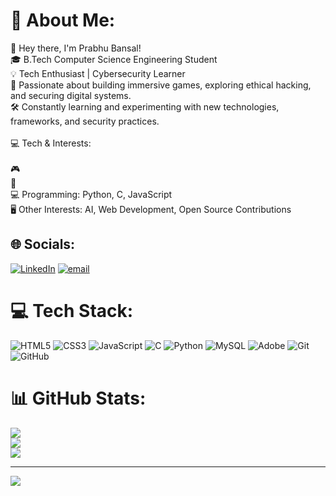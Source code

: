 # 💫 About Me:
👋 Hey there, I'm Prabhu Bansal!<br>🎓 B.Tech Computer Science Engineering Student<br>💡 Tech Enthusiast  | Cybersecurity Learner<br>🚀 Passionate about building immersive games, exploring ethical hacking, and securing digital systems.<br>🛠️ Constantly learning and experimenting with new technologies, frameworks, and security practices.<br><br>💻 Tech & Interests:<br><br>🎮 <br>🔐 <br>💻 Programming: Python, C, JavaScript<br>🖥️ Other Interests: AI, Web Development, Open Source Contributions


## 🌐 Socials:
[![LinkedIn](https://img.shields.io/badge/LinkedIn-%230077B5.svg?logo=linkedin&logoColor=white)](https://linkedin.com/in/https://www.linkedin.com/in/prabhu-bansal-0186b2325/) [![email](https://img.shields.io/badge/Email-D14836?logo=gmail&logoColor=white)](mailto:bansalprabhu04@gmail.com) 

# 💻 Tech Stack:
![HTML5](https://img.shields.io/badge/html5-%23E34F26.svg?style=for-the-badge&logo=html5&logoColor=white) ![CSS3](https://img.shields.io/badge/css3-%231572B6.svg?style=for-the-badge&logo=css3&logoColor=white) ![JavaScript](https://img.shields.io/badge/javascript-%23323330.svg?style=for-the-badge&logo=javascript&logoColor=%23F7DF1E) ![C](https://img.shields.io/badge/c-%2300599C.svg?style=for-the-badge&logo=c&logoColor=white) ![Python](https://img.shields.io/badge/python-3670A0?style=for-the-badge&logo=python&logoColor=ffdd54) ![MySQL](https://img.shields.io/badge/mysql-4479A1.svg?style=for-the-badge&logo=mysql&logoColor=white) ![Adobe](https://img.shields.io/badge/adobe-%23FF0000.svg?style=for-the-badge&logo=adobe&logoColor=white) ![Git](https://img.shields.io/badge/git-%23F05033.svg?style=for-the-badge&logo=git&logoColor=white) ![GitHub](https://img.shields.io/badge/github-%23121011.svg?style=for-the-badge&logo=github&logoColor=white)
# 📊 GitHub Stats:
![](https://github-readme-stats.vercel.app/api?username=codewithprabhu&theme=default_repocard&hide_border=false&include_all_commits=false&count_private=false)<br/>
![](https://github-readme-streak-stats.herokuapp.com/?user=codewithprabhu&theme=default_repocard&hide_border=false)<br/>
![](https://github-readme-stats.vercel.app/api/top-langs/?username=codewithprabhu&theme=default_repocard&hide_border=false&include_all_commits=false&count_private=false&layout=compact)

---
[![](https://visitcount.itsvg.in/api?id=codewithprabhu&icon=0&color=0)](https://visitcount.itsvg.in)

<!-- Proudly created with GPRM ( https://gprm.itsvg.in ) -->
